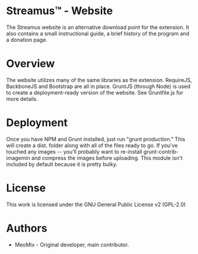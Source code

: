 Streamus™ - Website
=========

The Streamus website is an alternative download point for the extension. It also contains a small instructional guide, a brief history of the program and a donation page.

Overview
========

The website utilizes many of the same libraries as the extension. RequireJS, BackboneJS and Bootstrap are all in place. GruntJS (through Node) is used to create a deployment-ready
version of the website. See Gruntfile.js for more details.

Deployment
========

Once you have NPM and Grunt installed, just run "grunt production." This will create a dist. folder along with all of the files ready to go.
If you've touched any images -- you'll probably want to re-install grunt-contrib-imagemin and compress the images before uploading. This module isn't included by default because it is pretty bulky.

License
=======
This work is licensed under the GNU General Public License v2 (GPL-2.0)

Authors
=======

* MeoMix - Original developer, main contributor.